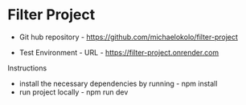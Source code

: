 # Filter Project

- Git hub repository - https://github.com/michaelokolo/filter-project

- Test Environment - URL - https://filter-project.onrender.com

Instructions

- install the necessary dependencies by running - npm install
- run project locally - npm run dev

